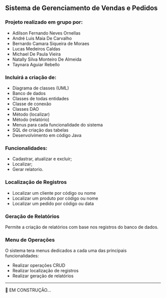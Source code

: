 ## Sistema de Gerenciamento de Vendas e Pedidos

### Projeto realizado em grupo por: 

- Adilson Fernando Neves Ornellas
- André Luis Maia De Carvalho
- Bernardo Camara Siqueira de Moraes
- Lucas Medeiros Caldas
- Michael De Paula Vieira
- Natally Silva Monteiro De Almeida
- Taynara Aguiar Rebello

### Incluirá a criação de:

- Diagrama de classes (UML)
- Banco de dados
- Classes de todas entidades
- Classe de conexão
- Classes DAO
- Método (localizar)
- Método (relatório)
- Menus para cada funcionalidade do sistema
- SQL de criação das tabelas
- Desenvolvimento em código Java


### Funcionalidades: 
- Cadastrar, atualizar e excluir; 
- Localizar;
- Gerar relatorio.

### Localização de Registros

- Localizar um cliente por código ou nome
- Localizar um produto por código ou nome
- Localizar um pedido por código ou data

### Geração de Relatórios
Permite a criação de relatórios com base nos registros do banco de dados.

### Menu de Operações

O sistema tera menus dedicados a cada uma das principais funcionalidades: 

- Realizar operações CRUD
- Realizar localização de registros 
- Realizar geração de relatórios
***

🚧 EM CONSTRUÇÃO...
